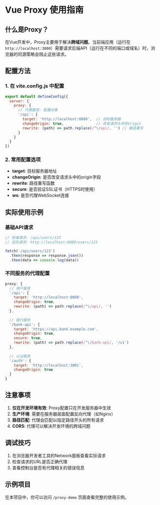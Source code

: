 # Vue Proxy 使用指南

## 什么是Proxy？

在Vue开发中，Proxy主要用于解决**跨域问题**。当前端应用（运行在 `http://localhost:3000`）需要请求后端API（运行在不同的端口或域名）时，浏览器的同源策略会阻止这些请求。

## 配置方法

### 1. 在 vite.config.js 中配置

```javascript
export default defineConfig({
  server: {
    proxy: {
      // 代理路径: 配置对象
      '/api': {
        target: 'http://localhost:8080',  // 目标服务器
        changeOrigin: true,               // 改变请求头中的origin
        rewrite: (path) => path.replace(/^\/api/, '') // 路径重写
      }
    }
  }
})
```

### 2. 常用配置选项

- **target**: 目标服务器地址
- **changeOrigin**: 是否改变请求头中的origin字段
- **rewrite**: 路径重写函数
- **secure**: 是否验证SSL证书（HTTPS时使用）
- **ws**: 是否代理WebSocket连接

## 实际使用示例

### 基础API请求
```javascript
// 前端请求: /api/users/123
// 实际请求: http://localhost:8080/users/123

fetch('/api/users/123')
  .then(response => response.json())
  .then(data => console.log(data))
```

### 不同服务的代理配置
```javascript
proxy: {
  // 用户服务
  '/api': {
    target: 'http://localhost:8080',
    changeOrigin: true,
    rewrite: (path) => path.replace(/^\/api/, '')
  },
  
  // 银行服务
  '/bank-api': {
    target: 'https://api.bank.example.com',
    changeOrigin: true,
    secure: true,
    rewrite: (path) => path.replace(/^\/bank-api/, '/v1')
  },
  
  // 认证服务
  '/auth': {
    target: 'http://localhost:3001',
    changeOrigin: true
  }
}
```

## 注意事项

1. **仅在开发环境有效**: Proxy配置只在开发服务器中生效
2. **生产环境**: 需要在服务器层面配置反向代理（如Nginx）
3. **路径匹配**: 代理会匹配以指定路径开头的所有请求
4. **CORS**: 代理可以解决开发环境的跨域问题

## 调试技巧

1. 在浏览器开发者工具的Network面板查看实际请求
2. 检查请求的URL是否正确代理
3. 查看控制台是否有代理相关的错误信息

## 示例项目

在本项目中，你可以访问 `/proxy-demo` 页面查看完整的使用示例。